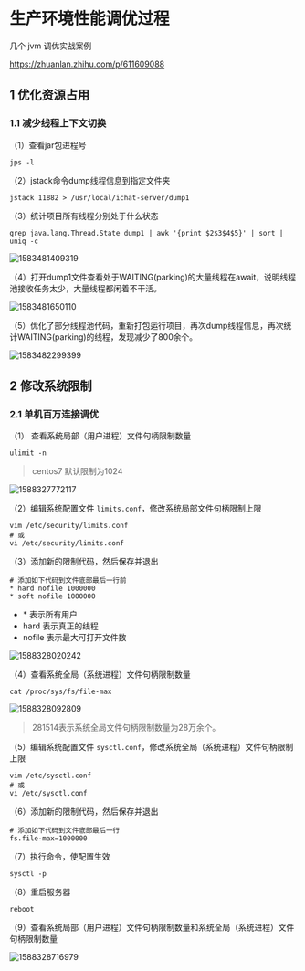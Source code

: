 # 生产环境性能调优过程

几个 jvm 调优实战案例

https://zhuanlan.zhihu.com/p/611609088

## 1 优化资源占用

### 1.1 减少线程上下文切换

（1）查看jar包进程号

````shell
jps -l
````

（2）jstack命令dump线程信息到指定文件夹

````shell
jstack 11882 > /usr/local/ichat-server/dump1
````

（3）统计项目所有线程分别处于什么状态

````shell
grep java.lang.Thread.State dump1 | awk '{print $2$3$4$5}' | sort | uniq -c
````

![1583481409319](assets/1583481409319.png)

（4）打开dump1文件查看处于WAITING(parking)的大量线程在await，说明线程池接收任务太少，大量线程都闲着不干活。

![1583481650110](assets/1583481650110.png)

（5）优化了部分线程池代码，重新打包运行项目，再次dump线程信息，再次统计WAITING(parking)的线程，发现减少了800余个。

![1583482299399](assets/1583482299399.png)

## 2 修改系统限制

### 2.1 单机百万连接调优

（1） 查看系统局部（用户进程）文件句柄限制数量

````shell
ulimit -n
````

> centos7 默认限制为1024

![1588327772117](assets/1588327772117.png)

（2）编辑系统配置文件 `limits.conf`，修改系统局部文件句柄限制上限

````shell
vim /etc/security/limits.conf
# 或
vi /etc/security/limits.conf
````

（3）添加新的限制代码，然后保存并退出

````shell
# 添加如下代码到文件底部最后一行前
* hard nofile 1000000
* soft nofile 1000000
````

- \* 表示所有用户
- hard 表示真正的线程
- nofile 表示最大可打开文件数

![1588328020242](assets/1588328020242.png)

（4）查看系统全局（系统进程）文件句柄限制数量

````shell
cat /proc/sys/fs/file-max
````

![1588328092809](assets/1588328092809.png)

> 281514表示系统全局文件句柄限制数量为28万余个。

（5）编辑系统配置文件 `sysctl.conf`，修改系统全局（系统进程）文件句柄限制上限

````shell
vim /etc/sysctl.conf
# 或
vi /etc/sysctl.conf
````

（6）添加新的限制代码，然后保存并退出

```shell
# 添加如下代码到文件底部最后一行
fs.file-max=1000000
```

（7）执行命令，使配置生效

````shell
sysctl -p
````

（8）重启服务器

````shell
reboot
````

（9）查看系统局部（用户进程）文件句柄限制数量和系统全局（系统进程）文件句柄限制数量

![1588328716979](assets/1588328716979.png)

